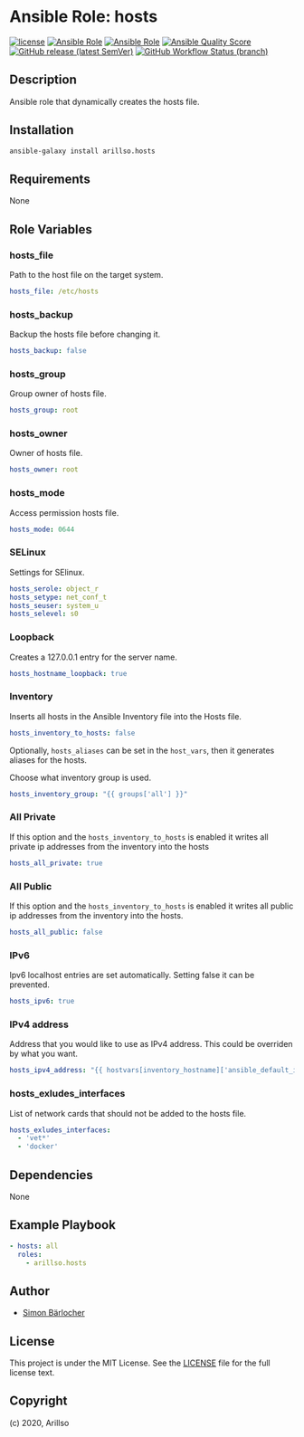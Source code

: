# Ansible Role: hosts

<!-- markdownlint-disable MD013 -->

[![license](https://img.shields.io/github/license/mashape/apistatus.svg?style=flat-square&logo=Open%20Source%20Initiative)](LICENSE) [![Ansible Role](https://img.shields.io/ansible/role/24841?label=role%20name&style=flat-square&logo=ansible)](https://galaxy.ansible.com/arillso/hosts) [![Ansible Role](https://img.shields.io/ansible/role/d/24841.svg?style=flat-square&logo=ansible)](https://galaxy.ansible.com/arillso/hosts) [![Ansible Quality Score](https://img.shields.io/ansible/quality/24841?label=role%20quality&style=flat-square&logo=ansible)](https://galaxy.ansible.com/arillso/hosts) [![GitHub release (latest SemVer)](https://img.shields.io/github/v/release/arillso/ansible.hosts?style=flat-square&logo=github)](https://github.com/arillso/ansible.hosts/releases) [![GitHub Workflow Status (branch)](https://img.shields.io/github/workflow/status/arillso/ansible.hosts/Role%20Tests/main?label=tests&style=flat-square&logo=github)](https://github.com/arillso/ansible.hosts/actions?query=workflow%3A%22Role+Tests%22)

<!-- markdownlint-enable MD012 -->

## Description

Ansible role that dynamically creates the hosts file.

## Installation

```bash
ansible-galaxy install arillso.hosts
```

## Requirements

None

## Role Variables

### hosts_file

Path to the host file on the target system.

```yml
hosts_file: /etc/hosts
```

### hosts_backup

Backup the hosts file before changing it.

```yml
hosts_backup: false
```

### hosts_group

Group owner of hosts file.

```yml
hosts_group: root
```

### hosts_owner

Owner of hosts file.

```yml
hosts_owner: root
```

### hosts_mode

Access permission hosts file.

```yml
hosts_mode: 0644
```

### SELinux

Settings for SElinux.

```yml
hosts_serole: object_r
hosts_setype: net_conf_t
hosts_seuser: system_u
hosts_selevel: s0
```

### Loopback

Creates a 127.0.0.1 entry for the server name.

```yml
hosts_hostname_loopback: true
```

### Inventory

Inserts all hosts in the Ansible Inventory file into the Hosts file.

```yml
hosts_inventory_to_hosts: false
```

Optionally, `hosts_aliases` can be set in the `host_vars`, then it generates aliases for the hosts.

Choose what inventory group is used.

```yml
hosts_inventory_group: "{{ groups['all'] }}"
```

### All Private

If this option and the `hosts_inventory_to_hosts` is enabled it writes all private ip addresses from the inventory into the hosts

```yml
hosts_all_private: true
```

### All Public

If this option and the `hosts_inventory_to_hosts` is enabled it writes all public ip addresses from the inventory into the hosts.

```yml
hosts_all_public: false
```

### IPv6

Ipv6 localhost entries are set automatically. Setting false it can be prevented.

```yml
hosts_ipv6: true
```

### IPv4 address

Address that you would like to use as IPv4 address. This could be overriden by what you want.

```yml
hosts_ipv4_address: "{{ hostvars[inventory_hostname]['ansible_default_ipv4']['address'] }}"
```

### hosts_exludes_interfaces

List of network cards that should not be added to the hosts file.

```yml
hosts_exludes_interfaces:
  - 'vet*'
  - 'docker'
```

## Dependencies

None

## Example Playbook

```yml
- hosts: all
  roles:
    - arillso.hosts
```

## Author

- [Simon Bärlocher](https://sbaerlocher.ch)

## License

This project is under the MIT License. See the [LICENSE](https://sbaerlo.ch/licence) file for the full license text.

## Copyright

(c) 2020, Arillso

